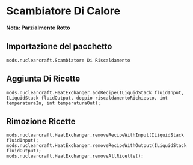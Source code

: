 # Scambiatore Di Calore
**Nota: Parzialmente Rotto**

## Importazione del pacchetto
`mods.nuclearcraft.Scambiatore Di Riscaldamento`

## Aggiunta Di Ricette
```zenscript
mods.nuclearcraft.HeatExchanger.addRecipe(ILiquidStack fluidInput, ILiquidStack fluidOutput, doppio riscaldamentoRichiesto, int temperaturaIn, int temperaturaOut);
```

## Rimozione Ricette
```zenscript
mods.nuclearcraft.HeatExchanger.removeRecipeWithInput(ILiquidStack fluidInput);
mods.nuclearcraft.HeatExchanger.removeRecipeWithOutput(ILiquidStack fluidOutput);
mods.nuclearcraft.HeatExchanger.removeAllRicette();
```